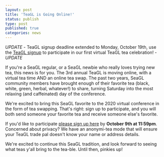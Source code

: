 ```yaml
---
layout: post
title: 'TeaGL is Going Online!'
status: publish
type: post
published: true
categories: news
---
```


*UPDATE* - TeaGL signup deadline extended to Monday, October 19th, use the [TeaGL signup](https://gnu-cloud.yourownnet.cloud/apps/forms/qsiw2pCb5sKPPaCg) to participate in our first virtual TeaGL tea celebration! - *UPDATE*

If you're a SeaGL regular, or a SeaGL newbie who really loves trying new tea, this news is for you. The 3rd annual TeaGL is moving online, with a virtual tea time AND an online tea swap. The past two years, SeaGL community members have brought enough of their favorite tea (black, white, green, herbal, whatever!) to share, turning Saturday into the most relaxing (and caffeinated) day of the conference.

We're excited to bring this SeaGL favorite to the 2020 virtual conference in the form of tea
swapping. That's right: sign up to participate, and you will both send someone your favorite tea and
receive someone else's favorite.

If you'd like to participate [please sign up
here](https://gnu-cloud.yourownnet.cloud/apps/forms/qsiw2pCb5sKPPaCg) by **October 9th at 11:59pm**.
Concerned about privacy? We have an anonymi-tea mode that will ensure your TeaGL trade pal doesn't
know your name or address details. 

We're excited to continue this SeaGL tradition, and look forward to seeing what teas y'all bring to
the tea-ble. Until then, pinkies up!
